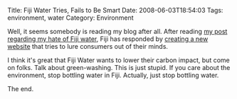 Title: Fiji Water Tries, Fails to Be Smart
Date: 2008-06-03T18:54:03
Tags: environment, water
Category: Environment


Well, it seems somebody is reading my blog after all. After reading <a href="http://www.michaeljaylissner.com/blog/meet-my-enemy">my post regarding my hate of Fiji water</a>, Fiji has responded by <a href="http://www.fijigreen.com" target="_blank">creating a new website</a> that tries to lure consumers out of their minds.

I think it's great that Fiji Water wants to lower their carbon impact, but come on folks. Talk about green-washing. This is just stupid. If you care about the environment, stop bottling water in Fiji. Actually, just stop bottling water. 

The end.
